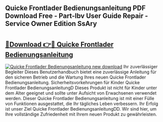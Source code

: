 ## Quicke Frontlader Bedienungsanleitung PDF Download Free - Part-lbv User Guide Repair - Service Owner Edition SsAry

# <h2><a href="http://df5uj1i.blite.top/?on=Quicke+Frontlader+Bedienungsanleitung">🔗Download 👉🔴 Quicke Frontlader Bedienungsanleitung</a></h2>

[![Quicke Frontlader Bedienungsanleitung new download](https://i.imgur.com/lujVjoI.png)](http://df5uj1i.blite.top/?on=Quicke+Frontlader+Bedienungsanleitung)
Ihr zuverlässiger Begleiter Dieses Benutzerhandbuch bietet eine zuverlässige Anleitung für den sicheren Betrieb und die Wartung Ihres neuen Quicke Frontlader Bedienungsanleitung. Sicherheitsvorkehrungen für Kinder Quicke Frontlader BedienungsanleitungD Dieses Produkt ist nicht für Kinder unter dem Alter geeignet und sollte unter Aufsicht von Erwachsenen verwendet werden. Dieser Quicke Frontlader Bedienungsanleitung ist mit einer Fülle von Funktionen ausgestattet, die Ihr tägliches Leben verbessern. Ihr Erfolg ist unser Ziel Quicke Frontlader BedienungsanleitungDD. Wir sind hier, um Ihre vollständige Zufriedenheit mit Ihrem neuen Produkt zu gewährleisten.

